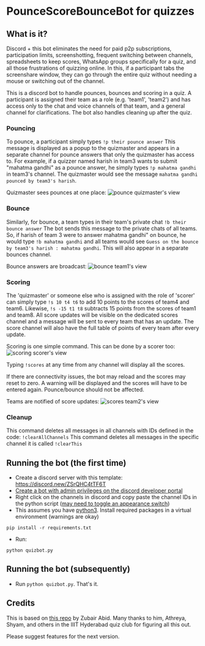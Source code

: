 # PounceScoreBounceBot for quizzes

## What is it?

Discord + this bot eliminates the need for paid p2p subscriptions, participation limits, screenshotting, frequent switching between channels, spreadsheets to keep scores, WhatsApp groups specifically for a quiz, and all those frustrations of quizzing online. In this, if a participant tabs the screenshare window, they can go through the entire quiz without needing a mouse or switching out of the channel. 

This is a discord bot to handle pounces, bounces and scoring in a quiz. A participant is assigned their team as a role (e.g. 'team1', 'team2') and has access only to the chat and voice channels of that team, and a general channel for clarifications. The bot also handles cleaning up after the quiz.


### Pouncing

To pounce, a participant simply types
`!p their pounce answer`
This message is displayed as a popup to the quizmaster and appears in a separate channel for pounce answers that only the
quizmaster has access to. For example, if a quizzer named harish in team3 wants to submit "mahatma gandhi" as a pounce answer,
he simply types `!p mahatma gandhi` in team3's channel. The quizmaster would see the message `mahatma gandhi pounced by team3's harish`.

Quizmaster sees pounces at one place: 
![pounce](https://i.imgur.com/YBUh06N.png "quizmaster view of pounces channel")
quizmaster's view


### Bounce

Similarly, for bounce, a team types in their team's private chat 
`!b their bounce answer`
The bot sends this message to the private chats of all teams. So, if harish of team 3 were to answer mahatma gandhi" on bounce,
he would type `!b mahatma gandhi` and all teams would see `Guess on the bounce by team3's harish : mahatma gandhi`. This will also appear in a separate bounces channel. 


Bounce answers are broadcast: 
![bounce](https://i.imgur.com/3ShWRlm.png "team1 submit an answer on bounce")
team1's view


### Scoring

The 'quizmaster' or someone else who is assigned with the role of 'scorer' can simply type `!s 10 t4 t6` to add 10 points to the scores 
of team4 and team6. Likewise, `!s -15 t1 t8` subtracts 15 points from the scores of team1 and team8. All score updates will be visible on 
the dedicated scores channel and a message will be sent to every team that has an update. The score channel will also have the full table 
of points of every team after every update.


Scoring is one simple command. This can be done by a scorer too: 
![scoring](https://i.imgur.com/H5qfg2k.png "scores are given")
scorer's view

Typing `!scores` at any time from any channel will display all the scores. 

If there are connectivity issues, the bot may reload and the scores may reset to zero. A warning will be displayed and the scores will have 
to be entered again. Pounce/bounce should not be affected. 


Teams are notified of score updates: 
![scores](https://i.imgur.com/mp9L1i5.png "points table at any time during the quiz")
team2's view


### Cleanup

This command deletes all messages in all channels with IDs defined in the code:
`!clearAllChannels` 
This command deletes all messages in the specific channel it is called
`!clearThis`


## Running the bot (the first time)
- Create a discord server with this template: https://discord.new/ZSrQHC4tTF6T 
- [Create a bot with admin privileges on the discord developer portal](https://github.com/reactiflux/discord-irc/wiki/Creating-a-discord-bot-&-getting-a-token) 
- Right click on the channels in discord and copy paste the channel IDs in the python script ([may need to toggle an appearance switch](https://discordia.me/en/developer-mode))
- This assumes you have [python3](https://www.python.org/downloads/). Install required packages in a virtual environment (warnings are okay)
```
pip install -r requirements.txt
```
- Run:
```
python quizbot.py
```


## Running the bot (subsequently)
- Run `python quizbot.py`. That's it.

## Credits
This is based on [this repo](https://github.com/zubairabid/QuizPounceBot) by Zubair Abid. Many thanks to him, Athreya, Shyam, and others in the IIIT Hyderabad quiz club for figuring all this out. 

Please suggest features for the next version.
